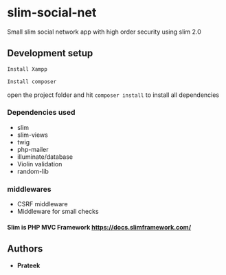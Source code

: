 # slim-social-net
Small slim social network app with high order security using slim 2.0

## Development setup

```sh
Install Xampp
```

```sh
Install composer 
```


open the project folder and hit 
``` composer install ``` 
to install all dependencies

### Dependencies used

* slim
* slim-views
* twig
* php-mailer
* illuminate/database
* Violin validation
* random-lib

### middlewares

* CSRF middleware
* Middleware for small checks

#### Slim is PHP MVC Framework https://docs.slimframework.com/

## Authors

* **Prateek** 
